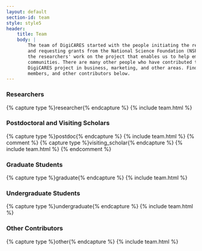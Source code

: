```yaml
---
layout: default
section-id: team
style: style5
header:
    title: Team
    body: |
        The team of DigiCARES started with the people initiating the research
        and requesting grants from the National Science Foundation (NSF). It's
        the researchers' work on the project that enables us to help empower
        communities. There are many other people who have contributed to the
        DigiCARES project in business, marketing, and other areas. Find our team
        members, and other contributors below.
---
```


### Researchers

{% capture type %}researcher{% endcapture %}
{% include team.html %}

### Postdoctoral and Visiting Scholars

{% capture type %}postdoc{% endcapture %}
{% include team.html %}
{% comment %}
{% capture type %}visiting_scholar{% endcapture %}
{% include team.html %}
{% endcomment %}

### Graduate Students

{% capture type %}graduate{% endcapture %}
{% include team.html %}

### Undergraduate Students

{% capture type %}undergraduate{% endcapture %}
{% include team.html %}

### Other Contributors

{% capture type %}other{% endcapture %}
{% include team.html %}



